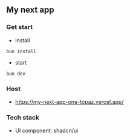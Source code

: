 ## My next app

### Get start

- install

```shell
bun install
```

- start

```shell
bun dev
```

### Host

- https://my-next-app-one-topaz.vercel.app/

### Tech stack

- UI component: shadcn/ui
